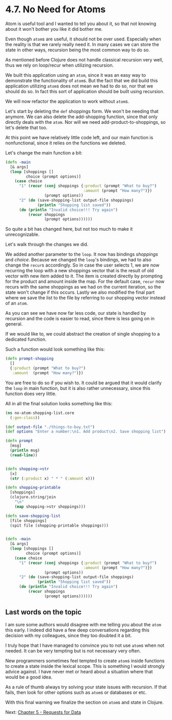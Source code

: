 # 4.7. No Need for Atoms

Atom is useful tool and I wanted to tell you about it,
so that not knowing about it won't bother you like it did bother me.

Even though `atom`s are useful,
it should not be over used.
Especially when the reality is that we rarely really need it.
In many cases we can store the state in other ways,
recursion being the most common way to do so.

As mentioned before Clojure does not handle classical recursion very well,
thus we rely on loop/recur when utilizing recursion.

We built this application using an `atom`,
since it was an easy way to demonstrate the functionality of `atom`s.
But the fact that we did build this application utilizing `atom`s does not mean we had to do so,
nor that we should do so.
In fact this sort of application should be built using recursion.

We will now refactor the application to work without `atom`s.

Let's start by deleting the `def` shoppings form.
We won't be needing that anymore.
We can also delete the add-shopping function,
since that only directly deals with the `atom`.
Nor will we need add-product-to-shoppings,
so let's delete that too.

At this point we have relatively little code left,
and our main function is nonfunctional,
since it relies on the functions we deleted.

Let's change the main function a bit:

```clojure
(defn -main
  [& args]
  (loop [shoppings []
         choice (prompt options)]
    (case choice
      "1" (recur (conj shoppings {:product (prompt "What to buy?")
                                  :amount (prompt "How many?")})
                 (prompt options))
      "2" (do (save-shopping-list output-file shoppings)
              (println "Shopping list saved"))
      (do (println "Invalid choice!!! Try again")
          (recur shoppings
                 (prompt options))))))
```

So quite a bit has changed here,
but not too much to make it unrecognizable.

Let's walk through the changes we did.

We added another parameter to the `loop`.
It now has bindings *shoppings* and *choice*.
Because we changed the `loop`'s bindings,
we had to also change the `recur`s accordingly.
So in case the user selects 1,
we are now recurring the loop with a new shoppings vector that is the result of old vector with new item added to it.
The item is created directly by prompting for the product and amount inside the map.
For the default case, `recur` now recurs with the same shoppings as we had on the current iteration,
so the state won't change if this occurs.
Lastly we also modified the final part where we save the list to the file by referring to our shopping vector instead of an `atom`.

As you can see we have now far less code,
our state is handled by recursion and the code is easier to read,
since there is less going on in general.

If we would like to,
we could abstract the creation of single shopping to a dedicated function.

Such a function would look something like this:

```clojure
(defn prompt-shopping
  []
  {:product (prompt "What to buy?")
   :amount  (prompt "How many?")})
```

You are free to do so if you wish to.
It could be argued that it would clarify the `loop` in main function,
but it is also rather unnecessary,
since this function does very little.

All in all the final solution looks something like this:

```clojure
(ns no-atom-shopping-list.core
  (:gen-class))

(def output-file "./things-to-buy.txt")
(def options "Enter a number:\n1. Add product\n2. Save shopping list")

(defn prompt
  [msg]
  (println msg)
  (read-line))


(defn shopping->str
  [x]
  (str (:product x) " * " (:amount x)))

(defn shopping-printable
  [shoppings]
  (clojure.string/join
    "\n"
    (map shopping->str shoppings)))

(defn save-shopping-list
  [file shoppings]
  (spit file (shopping-printable shoppings)))


(defn -main
  [& args]
  (loop [shoppings []
         choice (prompt options)]
    (case choice
      "1" (recur (conj shoppings {:product (prompt "What to buy?")
                                  :amount (prompt "How many?")})
                 (prompt options))
      "2" (do (save-shopping-list output-file shoppings)
              (println "Shopping list saved"))
      (do (println "Invalid choice!!! Try again")
          (recur shoppings
                 (prompt options))))))
```

## Last words on the topic

I am sure some authors would disagree with me telling you about the `atom` this early.
I indeed did have a few deep conversations regarding this decision with my colleagues,
since they too doubted it a bit.

I truly hope that I have managed to convince you to not use `atom`s when not needed.
It can be very tempting but is not necessary very often.

New programmers sometimes feel tempted to create `atom`s inside functions to create a state inside the lexical scope.
This is something I would strongly advice against.
I have never met or heard about a situation where that would be a good idea.

As a rule of thumb always try solving your state issues with recursion. If that fails,
then look for other options such as `atom`s or databases or etc.

With this final warning we finalize the section on `atom`s and state in Clojure.

Next: [Chapter 5 - Requests for Data](../5-requests-for-data)
